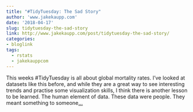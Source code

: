 ```yaml
---
title: "#TidyTuesday: The Sad Story"
author: 'www.jakekaupp.com'
date: '2018-04-17'
slug: tidytuesday-the-sad-story
link: http://www.jakekaupp.com/post/tidytuesday-the-sad-story/
categories:
- bloglink
tags:
  - rstats
  - jakekauppcom
---
```


This weeks #TidyTuesday is all about global mortality rates. I’ve looked at datasets like this before, and while they are a great way to see interesting trends and practise some visualization skills, I think there is another lesson to be learned. The human element of data. These data were people. They meant something to someone[... <i class="fas fa-external-link-alt"></i>](http://www.jakekaupp.com/post/tidytuesday-the-sad-story/)

